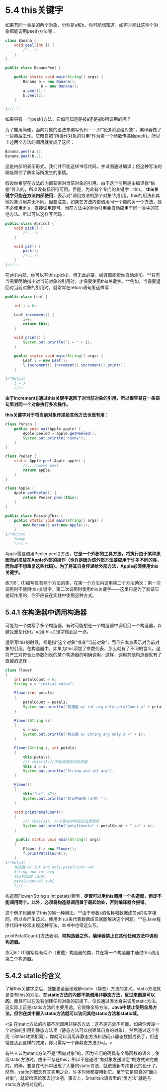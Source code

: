 # 5.4 this关键字

如果有同一类型的两个对象，分别是a和b。你可能想知道，如何才能让这两个对象都能调用peel()方法呢：

```java
class Banana {
    void peel(int i) {
        /*...*/
    }
}

public class BananaPeel {

    public static void main(String[] args) {
        Banana a = new Banana(),
                b = new Banana();
        a.peel(1);
        b.peel(2);
    }

}///：~
```

如果只有一个peel()方法，它如何知道是被a还是被b所调用的呢？

为了能用简便，面向对象的语法来编写代码——即“发送消息给对象”，编译器做了一些幕后工作。它暗自把“所操作对象的引用”作为第一个参数传递给peel()。所以上述两个方法的调用就变成了这样：

```java
Banana.peel(a,1);
Banana.peel(b,2);
```

这是内部的表示形式。我们并不能这样书写代码，并试图通过编译；但这种写法的确能帮你了解实际所发生的事情。

假设你希望在方法的内部获得对当前对象的引用。由于这个引用是由编译器“偷偷”传入的，所以没有标识符可用。但是，为此有个专门的关键字：this。 **this关键字只能在方法内部使用**，表示对“调用方法的那个对象”的引用。this的用法和其他对象引用并无不同。但要注意，如果在方法内部调用同一个类的另一个方法，就不必使用this，直接调用即可。当前方法中的this引用会自动应用于同一类中的其他方法。所以可以这样写代码：

```java
public class Apricot {
    void pick() {
        /*...*/
    }

    void pit() {
        pick();
        /*...*/
    }
}///:~
```

在pit()内部，你可以写this.pick()，但无此必要。编译器能帮你自动添加。**只有当需要明确指出对当前对象的引用时，才需要使用this关键字。**例如，当需要返回对当前对象的引用时，就常常在return语句里这样写：

```java
public class Leaf {

    int i = 0;

    Leaf increment() {
        i++;
        return this;
    }

    void print() {
        System.out.println("i = " + i);
    }

    public static void main(String[] args) {
        Leaf l = new Leaf();
        l.increment().increment().increment().print();
    }

}/*Output
    i = 3
    ///:~
```

**由于increment()通过this关键字返回了对当前对象的引用，所以很容易在一条语句里对同一个对象执行多次操作。**

**this关键字对于将当前对象传递给其他方法也很有用：**

```java
class Person {
    public void eat(Apple apple) {
        Apple peeled = apple.getPeeled();
        System.out.println("Yummy");
    }
}

class Peeler {
    static Apple peel(Apple apple) {
        //...remove peel
        return apple;
    }
}

class Apple {
    Apple getPeeled() {
        return Peeler.peel(this);
    }
}

public class PassingThis {
    public static void main(String[] args) {
        new Person().eat(new Apple());
    }
}/*Output
    Yummy
    *///:~
```

Apple需要调用Peeler.peel()方法，**它是一个外部的工具方法，将执行由于某种原因而必须放在Apple外部的操作（也许是因为该外部方法要应用于许多不同的类，而你却不想重复这些代码）。为了将其自身传递给外部方法，Apple必须使用this关键字。**

练习8：(1)编写具有两个方法的类，在第一个方法内调用第二个方法两次：第一次调用时不使用this关键字，第二次调用时使用this关键字——这里只是为了验证它是起作用的，你不应该在实践中使用这种方式。

## 5.4.1 在构造器中调用构造器

可能为一个类写了多个构造器，有时可能想在一个构造器中调用另一个构造器，以避免重复代码。可用this关键字做到达一点。

通常写this的时候，都是指“这个对象”或者“当前对象”，而且它本身表示对当前对象的引用。在构造器中，如果为this添加了参数列表，那么就有了不同的含义。这将产生对符合此参数列表的某个构造器的明确调用，这样，调用其他构造器就有了直接的途径：

```java
class Flower
{
    int petalCount = 0;
    String s = "initial value";

    Flower(int petals)
    {
        petalCount = petals;
        System.out.println("构造器 w/ int arg only,petalCount =" + petalCount);
    }

    Flower(String ss)
    {
        s = ss;
        System.out.println("构造器 w/ String arg only,s =" + s);
    }

    Flower(String s, int petals)
    {
        this(petals);
        //! this(s);//不能调用两次构造器
        this.s = s;
        System.out.println("String and int arg");
    }

    Flower()
    {
        this("hi", 47);
        System.out.println("默认构造器（无参）");
    }

    void printPetalCount()
    {
        //! this(11); //不要在非构造方法里使用
        System.out.println("petalCount=" + petalCount + " s=" + s);
    }

     public static void main(String[] args)
    {
        Flower f = new Flower();
        f.printPetalCount();
    }
}/*Output
    构造器 w/ int arg only,petalCount =47
    String and int arg
    默认构造器（无参）
    petalCount=47 s=hi
    *///:~
```

构造器Flower(String s,int petals)表明：**尽管可以用this调用一个构造器，但却不能调用两个。此外，必须将构造器调用置于最起始处，否则编译器会报错。**

这个例子也展示了this的另一种用法。**由于参数s的名称和数据成员s的名字相同，所以会产生歧义。使用this.s来代表数据成员就能解决这个问题。**在Java程序代码中经常出现这种写法，本书中也常这么写。

printPetalCount()方法表明，**除构造器之外，编译器禁止在其他任何方法中调用构造器。**

练习9：(1)编写具有两个（重载）构造器的类，并在第一个构造器中通过this调用第二个构造器。

## 5.4.2  static的含义

了解this关健字之后，就能更全面地理解static（静态）方法的含义。static方法就是没有this的方法。**在static方法的内部不能调用非静态方法，反过来倒是可以的**。而且可以在没有创建任何对象的前提下，仅仅通过类本身来调用static方法。这实际上正是static方法的主要用途。它很像全局方法。**Java中禁止使用全局方法，但你在类中置入static方法就可以访问其他static方法和static域。**

<注 在static方法的内部不能调用非静态方法：这不是完全不可能。如果你传递一个对象的引用到静态方法里（静态方法可以创建其自身的对象），然后通过这个引用（和this效果相同），你就可以调用非静态方法和访问非静态数据成员了，但通常要达到这样的效果，你只需写一个非静态方法即可。>

有些人认为static方法不是“面向对象”的，因为它们的确具有全局函数的语义；使用static方法时，由于不存在this，所以不是通过“向对象发送消息”的方式来完成的。的确，要是在代码中出现了大量的static方法，就该重新考虑自己的设计了。然而，static的概念有其实用之处，许多时候都要用到它。至于它是否真的“面向对象”，就留给理论家去讨论吧。事实上，Smalltalk语言里的“类方法”就是与static方法相对应的。